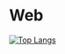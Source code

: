 # Web

[![Top Langs](https://github-readme-stats.vercel.app/api/top-langs/?username=anuraghazra)](https://github.com/hpark3/github-readme-stats)
